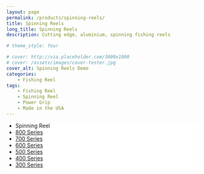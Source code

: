 ```yaml
---
layout: page
permalink: /products/spinning-reels/
title: Spinning Reels
long_title: Spinning Reels
description: Cutting edge, aluminium, spinning fishing reels

# theme_style: four

# cover: http://via.placeholder.com/3000x1000
# cover: /assets/images/cover-tester.jpg
cover_alt: Spinning Reels Demo
categories: 
    - Fishing Reel
tags: 
    - Fishing Reel
    - Spinning Reel
    - Power Grip
    - Made in the USA
---
```


<ul class="nav nav-pills nav-fill fixed-bottom p-3 m-0" style="background:white;">
  <li class="nav-item">
    <a class="nav-link disabled h5 m-0" >Spinning Reel</a>
  </li>
  <li class="nav-item">
    <a class="nav-link" href="#">800 Series</a>
  </li>
  <li class="nav-item">
    <a class="nav-link" href="#">700 Series</a>
  </li>
  <li class="nav-item">
    <a class="nav-link" href="#">600 Series</a>
  </li>
  <li class="nav-item">
    <a class="nav-link" href="#">500 Series</a>
  </li>
  <li class="nav-item">
    <a class="nav-link" href="#">400 Series</a>
  </li>
  <li class="nav-item">
    <a class="nav-link" href="#">300 Series</a>
  </li>
</ul>
<style>
    body{
        margin-bottom:72px;
    }
    #content > ul > li > a.active:hover{
        color:white;
    }
</style>